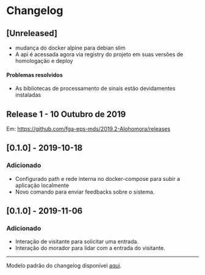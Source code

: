 # Changelog

## [Unreleased]
+ mudança do docker alpine para debian slim
+ A api é acessada agora via registry do projeto em suas versões de homologação e deploy

#### Problemas resolvidos
+ As bibliotecas de processamento de sinais estão devidamentes instaladas

## Release 1 - 10 Outubro de 2019

Em: https://github.com/fga-eps-mds/2019.2-Alohomora/releases

## [0.1.0] - 2019-10-18
### Adicionado
*  Configurado path e rede interna no docker-compose para subir a aplicação localmente
*  Novo comando para enviar feedbacks sobre o sistema.

## [0.1.0] - 2019-11-06
### Adicionado
*  Interação de visitante para solicitar uma entrada.
*  Interação do morador para lidar com a entrada do visitante.

 ---
 Modelo padrão do changelog disponível [aqui](https://keepachangelog.com/en/0.3.0/).

